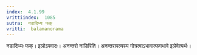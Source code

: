 ```yaml
---
index:  4.1.99
vrittiindex:  1085
sutra:  नडादिभ्यः फक्
vritti:  balamanorama 
---
```


नडादिभ्यः फक्। इञोऽपवादः। अनन्तरो नाडिरिति। अनन्तरापत्यस्य गोत्रत्वाऽभावात्फगभावे इञेवेत्यर्थः। 

